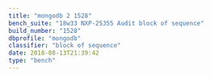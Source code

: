 ```yaml
---
title: "mongodb 2 1528"
bench_suite: "18w33 NXP-25355 Audit block of sequence"
build_number: "1528"
dbprofile: "mongodb"
classifier: "block of sequence"
date: 2018-08-13T21:39:42
type: "bench"
---
```

